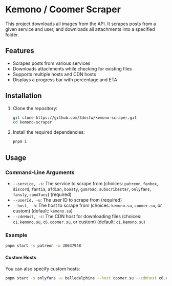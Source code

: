 # Kemono / Coomer Scraper

This project downloads all images from the API. It scrapes posts from a given service and user, and downloads all attachments into a specified folder.

## Features

- Scrapes posts from various services
- Downloads attachments while checking for existing files
- Supports multiple hosts and CDN hosts
- Displays a progress bar with percentage and ETA

## Installation

1. Clone the repository:
    ```sh
    git clone https://github.com/3dnsfw/kemono-scraper.git
    cd kemono-scraper
    ```

2. Install the required dependencies:
    ```sh
    pnpm i
    ```

## Usage

### Command-Line Arguments

- `--service, -s`: The service to scrape from (choices: `patreon`, `fanbox`, `discord`, `fantia`, `afdian`, `boosty`, `gumroad`, `subscribestar`, `onlyfans`, `fansly`, `candfans`) (required)
- `--userId, -u`: The user ID to scrape from (required)
- `--host, -h`: The host to scrape from (choices: `kemono.su`, `coomer.su`, or custom) (default: `kemono.su`)
- `--cdnHost, -c`: The CDN host for downloading files (choices: `c1.kemono.su`, `c6.coomer.su`, or custom) (default: `c1.kemono.su`)

### Example

```sh
pnpm start -s patreon -u 30037948
```

#### Custom Hosts

You can also specify custom hosts:

```sh
pnpm start -s onlyfans -u belledelphine --host coomer.su --cdnHost c6.coomer.su
```
